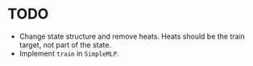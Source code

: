 # TODO

* Change state structure and remove heats. Heats should be the train target,
not part of the state.
* Implement `train` in `SimpleMLP`.
